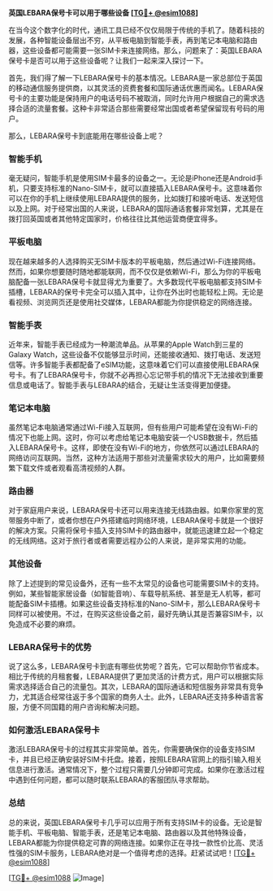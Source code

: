 **英国LEBARA保号卡可以用于哪些设备 [[TG💪+ @esim1088](https://t.me/s/esim1088)]**

在当今这个数字化的时代，通讯工具已经不仅仅局限于传统的手机了。随着科技的发展，各种智能设备层出不穷，从平板电脑到智能手表，再到笔记本电脑和路由器，这些设备都可能需要一张SIM卡来连接网络。那么，问题来了：英国LEBARA保号卡是否可以用于这些设备呢？让我们一起来深入探讨一下。

首先，我们得了解一下LEBARA保号卡的基本情况。LEBARA是一家总部位于英国的移动通信服务提供商，以其灵活的资费套餐和国际通话优惠而闻名。LEBARA保号卡的主要功能是保持用户的电话号码不被取消，同时允许用户根据自己的需求选择合适的流量套餐。这种卡非常适合那些需要经常出国或者希望保留现有号码的用户。

那么，LEBARA保号卡到底能用在哪些设备上呢？

### **智能手机**
毫无疑问，智能手机是使用SIM卡最多的设备之一。无论是iPhone还是Android手机，只要支持标准的Nano-SIM卡，就可以直接插入LEBARA保号卡。这意味着你可以在你的手机上继续使用LEBARA提供的服务，比如拨打和接听电话、发送短信以及上网。对于经常出国的人来说，LEBARA的国际通话套餐非常划算，尤其是在拨打回英国或者其他特定国家时，价格往往比其他运营商便宜得多。

### **平板电脑**
现在越来越多的人选择购买无SIM卡版本的平板电脑，然后通过Wi-Fi连接网络。然而，如果你想要随时随地都能联网，而不仅仅是依赖Wi-Fi，那么为你的平板电脑配备一张LEBARA保号卡就显得尤为重要了。大多数现代平板电脑都支持SIM卡插槽，LEBARA的保号卡完全可以插入其中，让你在外出时也能轻松上网。无论是看视频、浏览网页还是使用社交媒体，LEBARA都能为你提供稳定的网络连接。

### **智能手表**
近年来，智能手表已经成为一种潮流单品。从苹果的Apple Watch到三星的Galaxy Watch，这些设备不仅能够显示时间，还能接收通知、拨打电话、发送短信等。许多智能手表都配备了eSIM功能，这意味着它们可以直接使用LEBARA保号卡。有了LEBARA保号卡，你就不必再担心忘记带手机的情况下无法接收到重要信息或电话了。智能手表与LEBARA的结合，无疑让生活变得更加便捷。

### **笔记本电脑**
虽然笔记本电脑通常通过Wi-Fi接入互联网，但有些用户可能希望在没有Wi-Fi的情况下也能上网。这时，你可以考虑给笔记本电脑安装一个USB数据卡，然后插入LEBARA保号卡。这样，即使在没有Wi-Fi的地方，你依然可以通过LEBARA的网络访问互联网。当然，这种方法适用于那些对流量需求较大的用户，比如需要频繁下载文件或者观看高清视频的人群。

### **路由器**
对于家庭用户来说，LEBARA保号卡还可以用来连接无线路由器。如果你家里的宽带服务中断了，或者你想在户外搭建临时网络环境，LEBARA保号卡就是一个很好的解决方案。只需将保号卡插入支持SIM卡的路由器中，就能迅速建立起一个稳定的无线网络。这对于旅行者或者需要远程办公的人来说，是非常实用的功能。

### **其他设备**
除了上述提到的常见设备外，还有一些不太常见的设备也可能需要SIM卡的支持。例如，某些智能家居设备（如智能音响）、车载导航系统、甚至是无人机等，都可能配备SIM卡插槽。如果这些设备支持标准的Nano-SIM卡，那么LEBARA保号卡同样可以被使用。不过，在购买这些设备之前，最好先确认其是否兼容SIM卡，以免造成不必要的麻烦。

### **LEBARA保号卡的优势**
说了这么多，LEBARA保号卡到底有哪些优势呢？首先，它可以帮助你节省成本。相比于传统的月租套餐，LEBARA提供了更加灵活的计费方式，用户可以根据实际需求选择适合自己的流量包。其次，LEBARA的国际通话和短信服务非常具有竞争力，尤其适合经常往返于多个国家的商务人士。此外，LEBARA还支持多种语言客服，方便不同国籍的用户咨询和解决问题。

### **如何激活LEBARA保号卡**
激活LEBARA保号卡的过程其实非常简单。首先，你需要确保你的设备支持SIM卡，并且已经正确安装好SIM卡托盘。接着，按照LEBARA官网上的指引输入相关信息进行激活。通常情况下，整个过程只需要几分钟即可完成。如果你在激活过程中遇到任何问题，都可以随时联系LEBARA的客服团队寻求帮助。

### **总结**
总的来说，英国LEBARA保号卡几乎可以应用于所有支持SIM卡的设备。无论是智能手机、平板电脑、智能手表，还是笔记本电脑、路由器以及其他特殊设备，LEBARA都能为你提供稳定可靠的网络连接。如果你正在寻找一款性价比高、灵活性强的SIM卡服务，LEBARA绝对是一个值得考虑的选择。赶紧试试吧！[[TG💪+ @esim1088](https://t.me/s/esim1088)] 

[[TG💪+ @esim1088](https://t.me/s/esim1088) ![Image](https://i.postimg.cc/4NQfJmqS/Snipaste-2025-05-13-00-14-12.png)]